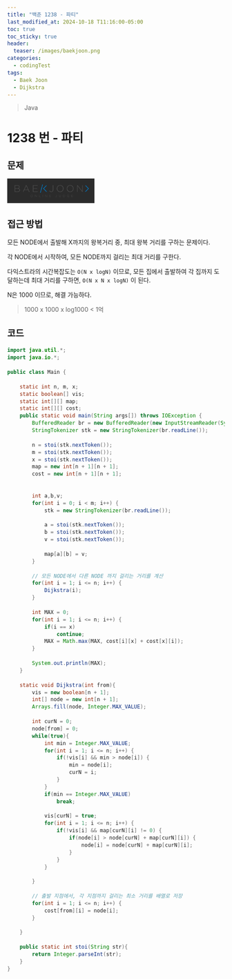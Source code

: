```yaml
---
title: "백준 1238 - 파티"
last_modified_at: 2024-10-18 T11:16:00-05:00
toc: true
toc_sticky: true
header:
  teaser: /images/baekjoon.png
categories:
  - codingTest
tags:
  - Baek Joon
  - Dijkstra
---
```


> Java

# 1238 번 - 파티

## 문제

[<img src="/images/baekjoon.png" width="40%" height="40%">](https://www.acmicpc.net/problem/1238)

## 접근 방법

모든 NODE에서 출발해 X까지의 왕복거리 중, 최대 왕복 거리를 구하는 문제이다.

각 NODE에서 시작하여, 모든 NODE까지 걸리는 최대 거리를 구한다.

다익스트라의 시간복잡도는 `O(N x logN)` 이므로,
모든 집에서 출발하여 각 집까지 도달하는데 최대 거리를 구하면, 
`O(N x N x logN)` 이 된다.

N은 1000 이므로, 해결 가능하다.
> 1000 x 1000 x log1000 < 1억


## 코드

```java
import java.util.*;
import java.io.*;

public class Main {

    static int n, m, x;
    static boolean[] vis;
    static int[][] map;
    static int[][] cost;
    public static void main(String args[]) throws IOException {
        BufferedReader br = new BufferedReader(new InputStreamReader(System.in));
        StringTokenizer stk = new StringTokenizer(br.readLine());

        n = stoi(stk.nextToken());
        m = stoi(stk.nextToken());
        x = stoi(stk.nextToken());
        map = new int[n + 1][n + 1];
        cost = new int[n + 1][n + 1];
        

        int a,b,v;
        for(int i = 0; i < m; i++) {
            stk = new StringTokenizer(br.readLine());
            
            a = stoi(stk.nextToken());
            b = stoi(stk.nextToken());
            v = stoi(stk.nextToken());

            map[a][b] = v; 
        }

        // 모든 NODE에서 다른 NODE 까지 걸리는 거리를 계산
        for(int i = 1; i <= n; i++) {
            Dijkstra(i);
        }
        
        int MAX = 0;
        for(int i = 1; i <= n; i++) {
            if(i == x)
                continue;
            MAX = Math.max(MAX, cost[i][x] + cost[x][i]);
        }

        System.out.println(MAX);
    }

    static void Dijkstra(int from){
        vis = new boolean[n + 1];
        int[] node = new int[n + 1];
        Arrays.fill(node, Integer.MAX_VALUE);

        int curN = 0;
        node[from] = 0;
        while(true){
            int min = Integer.MAX_VALUE;
            for(int i = 1; i <= n; i++) {
                if(!vis[i] && min > node[i]) {
                    min = node[i];
                    curN = i;
                } 
            }
            if(min == Integer.MAX_VALUE)
                break;

            vis[curN] = true;
            for(int i = 1; i <= n; i++) {
                if(!vis[i] && map[curN][i] != 0) {
                    if(node[i] > node[curN] + map[curN][i]) {
                        node[i] = node[curN] + map[curN][i];
                    }
                }
            }
            
        }

        // 출발 지점에서, 각 지점까지 걸리는 최소 거리를 배열로 저장
        for(int i = 1; i <= n; i++) {
            cost[from][i] = node[i];
        }

    }

    public static int stoi(String str){
        return Integer.parseInt(str);
    }
}


```
